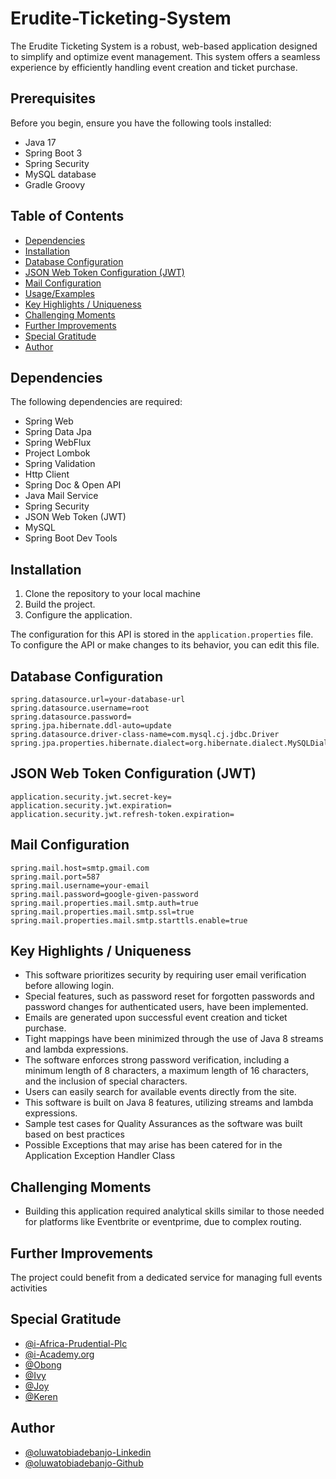 # Erudite-Ticketing-System

The Erudite Ticketing System is a robust, web-based application designed to simplify and optimize event management. This system offers a seamless experience by efficiently handling event creation and ticket purchase. 

## Prerequisites
Before you begin, ensure you have the following tools installed:

- Java 17
- Spring Boot 3
- Spring Security
- MySQL database
- Gradle Groovy

## Table of Contents

- [Dependencies](#dependencies)
- [Installation](#installation)
- [Database Configuration](#database-configuration)
- [JSON Web Token Configuration (JWT)](#json-web-token-configuration-jwt)
- [Mail Configuration](#mail-configuration)
- [Usage/Examples](#usageexamples)
- [Key Highlights / Uniqueness](#key-highlights--uniqueness)
- [Challenging Moments](#challenging-moments)
- [Further Improvements](#further-improvements)
- [Special Gratitude](#special-gratitude)
- [Author](#author)

## Dependencies

The following dependencies are required:
- Spring Web
- Spring Data Jpa
- Spring WebFlux
- Project Lombok
- Spring Validation
- Http Client
- Spring Doc & Open API
- Java Mail Service
- Spring Security
- JSON Web Token (JWT)
- MySQL
- Spring Boot Dev Tools

## Installation

1. Clone the repository to your local machine
2. Build the project.
3. Configure the application.

The configuration for this API is stored in the `application.properties` file. To configure the API or make changes to its behavior, you can edit this file.

## Database Configuration

```properties
spring.datasource.url=your-database-url
spring.datasource.username=root
spring.datasource.password=
spring.jpa.hibernate.ddl-auto=update
spring.datasource.driver-class-name=com.mysql.cj.jdbc.Driver
spring.jpa.properties.hibernate.dialect=org.hibernate.dialect.MySQLDialect
```

## JSON Web Token Configuration (JWT)

```properties
application.security.jwt.secret-key=
application.security.jwt.expiration=
application.security.jwt.refresh-token.expiration=
```

## Mail Configuration

```properties
spring.mail.host=smtp.gmail.com
spring.mail.port=587
spring.mail.username=your-email
spring.mail.password=google-given-password
spring.mail.properties.mail.smtp.auth=true
spring.mail.properties.mail.smtp.ssl=true
spring.mail.properties.mail.smtp.starttls.enable=true
```

## Key Highlights / Uniqueness

- This software prioritizes security by requiring user email verification before allowing login.
- Special features, such as password reset for forgotten passwords and password changes for authenticated users, have been implemented.
- Emails are generated upon successful event creation and ticket purchase.
- Tight mappings have been minimized through the use of Java 8 streams and lambda expressions.
- The software enforces strong password verification, including a minimum length of 8 characters, a maximum length of 16 characters, and the inclusion of special characters.
- Users can easily search for available events directly from the site.
- This software is built on Java 8 features, utilizing streams and lambda expressions.
- Sample test cases for Quality Assurances as the software was built based on best practices
- Possible Exceptions that may arise has been catered for in the Application Exception Handler Class

## Challenging Moments

- Building this application required analytical skills similar to those needed for platforms like Eventbrite or eventprime, due to complex routing.

## Further Improvements

The project could benefit from a dedicated service for managing full events activities

## Special Gratitude

- [@i-Africa-Prudential-Plc](https://www.linkedin.com/company/africa-prudential-plc/mycompany/)
- [@i-Academy.org](https://www.linkedin.com/company/iacademybyap/)
- [@Obong](https://www.linkedin.com/in/obong-idiong-6a113829/)
- [@Ivy](https://www.linkedin.com/in/ivyikpemembakwem/)
- [@Joy](https://www.linkedin.com/in/joy-amuda/)
- [@Keren](https://www.linkedin.com/in/keren-otiono-337290a9/)

## Author

- [@oluwatobiadebanjo-Linkedin](https://www.linkedin.com/in/adebanjo-oluwatobi-6bb25b156/)
- [@oluwatobiadebanjo-Github](https://github.com/beloved239)
